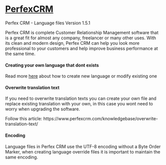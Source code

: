 # <a href="http://perfexcrm.com">PerfexCRM</a>
Perfex CRM - Language files
Version 1.5.1

Perfex CRM is complete Customer Relationship Management software that is a great fit for almost any company, freelancer or many other uses. With its clean and modern design, Perfex CRM can help you look more professional to your customers and help improve business performance at the same time.
<h4>Creating your own language that dont exists</h4>
<p>Read more <a href="https://www.perfexcrm.com/documentation/changing-language/">here</a> about how to create new language or modify existing one</p>
<h4>Overwrite translation text</h4>
<p>
    If you need to overwrite translation texts you can create your own file and replace existing translation with your own, in this case you wont need to worry when upgrading the software.
</p>
<p>
    Follow this article: https://www.perfexcrm.com/knowledgebase/overwrite-translation-text/
</p>
<h4>Encoding</h4>
<p>
    Language files in Perfex CRM use the UTF-8 encoding without a Byte Order Marker, when creating language override files it is important to maintain the same encoding.
</p>
